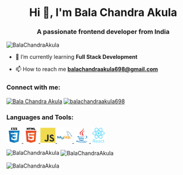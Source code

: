 <h1 align="center">Hi 👋, I'm Bala Chandra Akula</h1>
<h3 align="center">A passionate frontend developer from India</h3>

<p align="left"> <img src="https://komarev.com/ghpvc/?username=BalaChandraAkula&label=Profile%20views&color=0e75b6&style=flat" alt="BalaChandraAkula" /> </p>

- 🌱 I’m currently learning **Full Stack Development**

- 📫 How to reach me **balachandraakula698@gmail.com**

<h3 align="left">Connect with me:</h3>
<p align="left">
<a href="https://www.linkedin.com/in/bala-chandra-akula/" target="_blank">
  <img align="center" src="https://raw.githubusercontent.com/rahuldkjain/github-profile-readme-generator/master/src/images/icons/Social/linked-in-alt.svg" alt="Bala Chandra Akula" height="30" width="40" /></a>
<a href="https://leetcode.com/balachandraakula698/" target="_blank">
  <img align="center" src="https://raw.githubusercontent.com/rahuldkjain/github-profile-readme-generator/master/src/images/icons/Social/leet-code.svg" alt="balachandraakula698" height="30" width="40" /></a>
</p>

<h3 align="left">Languages and Tools:</h3>
<p align="left"> <a href="https://www.w3schools.com/css/" target="_blank" rel="noreferrer"> <img src="https://raw.githubusercontent.com/devicons/devicon/master/icons/css3/css3-original-wordmark.svg" alt="css3" width="40" height="40"/> </a> <a href="https://www.w3.org/html/" target="_blank" rel="noreferrer"> <img src="https://raw.githubusercontent.com/devicons/devicon/master/icons/html5/html5-original-wordmark.svg" alt="html5" width="40" height="40"/> </a> <a href="https://developer.mozilla.org/en-US/docs/Web/JavaScript" target="_blank" rel="noreferrer"> <img src="https://raw.githubusercontent.com/devicons/devicon/master/icons/javascript/javascript-original.svg" alt="javascript" width="40" height="40"/> </a> <a href="https://www.mysql.com/" target="_blank" rel="noreferrer"> <img src="https://raw.githubusercontent.com/devicons/devicon/master/icons/mysql/mysql-original-wordmark.svg" alt="mysql" width="40" height="40"/> </a> <a href="https://dev.java/" target="_blank" rel="noreferrer"> <img src="https://raw.githubusercontent.com/devicons/devicon/master/icons/java/java-original.svg" alt="oracle" width="40" height="40"/> </a> <a href="https://reactjs.org/" target="_blank" rel="noreferrer"> <img src="https://raw.githubusercontent.com/devicons/devicon/master/icons/react/react-original-wordmark.svg" alt="react" width="40" height="40"/> </a> </p>

<p><img align="left" src="https://github-readme-stats.vercel.app/api/top-langs?username=BalaChandraAkula&show_icons=true&locale=en&layout=compact" alt="BalaChandraAkula" /></p>

<p>&nbsp;<img align="center" src="https://github-readme-stats.vercel.app/api?username=BalaChandraAkula&show_icons=true&locale=en" alt="BalaChandraAkula" /></p>

<p><img align="center" src="https://github-readme-streak-stats.herokuapp.com/?user=BalaChandraAkula&" alt="BalaChandraAkula" /></p>

<!--
**Kapil685838/Kapil685838** is a ✨ _special_ ✨ repository because its `README.md` (this file) appears on your GitHub profile.

Here are some ideas to get you started:

- 🔭 I’m currently working on ...
- 🌱 I’m currently learning ...
- 👯 I’m looking to collaborate on ...
- 🤔 I’m looking for help with ...
- 💬 Ask me about ...
- 📫 How to reach me: ...
- 😄 Pronouns: ...
- ⚡ Fun fact: ...
-->
